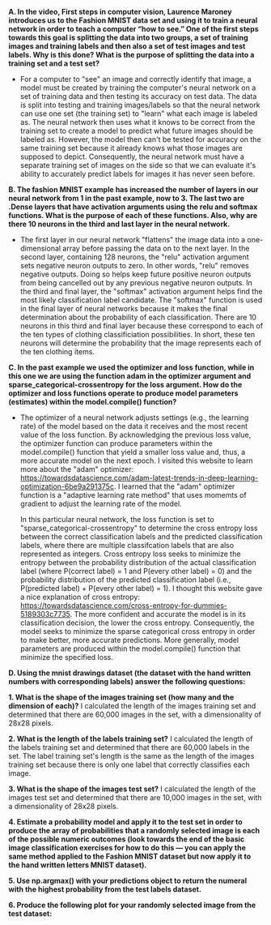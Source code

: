 **A. In the video, First steps in computer vision, Laurence Maroney introduces us to the Fashion MNIST data set and using it to train a neural network in order to teach a computer “how to see.”  One of the first steps towards this goal is splitting the data into two groups, a set of training images and training labels and then also a set of test images and test labels.  Why is this done?  What is the purpose of splitting the data into a training set and a test set?**

*  For a computer to "see" an image and correctly identify that image, a model must be created by training the computer's neural network on a set of training data and then testing its accuracy on test data.  The data is split into testing and training images/labels so that the neural network can use one set (the training set) to "learn" what each image is labeled as.  The neural network then uses what it knows to be correct from the training set to create a model to predict what future images should be labeled as.  However, the model then can't be tested for accuracy on the same training set because it already knows what those images are supposed to depict.  Consequently, the neural network must have a separate training set of images on the side so that we can evaluate it's ability to accurately predict labels for images it has never seen before.

**B. The fashion MNIST example has increased the number of layers in our neural network from 1 in the past example, now to 3.  The last two are .Dense layers that have activation arguments using the relu and softmax functions.  What is the purpose of each of these functions.  Also, why are there 10 neurons in the third and last layer in the neural network.**
    
*  The first layer in our neural network "flattens" the image data into a one-dimensional array before passing the data on to the next layer.  In the second layer, containing 128 neurons, the "relu" activation argument sets negative neuron outputs to zero.  In other words, "relu" removes negative outputs.  Doing so helps keep future positive neuron outputs from being cancelled out by any previous negative neuron outputs.  In the third and final layer, the "softmax" activation argument helps find the most likely classification label candidate.  The "softmax" function is used in the final layer of neural networks because it makes the final determination about the probability of each classification.  There are 10 neurons in this third and final layer because these correspond to each of the ten types of clothing classificiation possibilities.  In short, these ten neurons will determine the probability that the image represents each of the ten clothing items.
   
**C. In the past example we used the optimizer and loss function, while in this one we are using the function adam in the optimizer argument and sparse_categorical-crossentropy for the loss argument.  How do the optimizer and loss functions operate to produce model parameters (estimates) within the model.compile() function?**

*  The optimizer of a neural network adjusts settings (e.g., the learning rate) of the model based on the data it receives and the most recent value of the loss function.  By acknowledging the previous loss value, the optimizer function can produce parameters within the model.compile() function that yield a smaller loss value and, thus, a more accurate model on the next epoch.  I visited this website to learn more about the "adam" optimizer: https://towardsdatascience.com/adam-latest-trends-in-deep-learning-optimization-6be9a291375c.  I learned that the "adam" optimizer function is a "adaptive learning rate method" that uses momemts of gradient to adjust the learning rate of the model.

    In this particular neural network, the loss function is set to "sparse_categorical-crossentropy" to determine the cross entropy loss between the correct classification     labels and the predicted classification labels, where there are multiple classifcation labels that are also represented as integers.  Cross entropy loss seeks to minimize the entropy between the probability distribution of the actual classification label (where P(correct label) = 1 and P(every other label) = 0) and the probability distribution of the predicted classification label (i.e., P(predicted label) + P(every other label) = 1).  I thought this website gave a nice explanation of cross entropy: https://towardsdatascience.com/cross-entropy-for-dummies-5189303c7735.  The more confident and accurate the model is in its classification decision, the lower the cross entropy.  Consequently, the model seeks to minimize the sparse categorical cross entropy in order to make better, more accurate predictions.  More generally, model parameters are produced within the model.compile() function that minimize the specified loss.

**D. Using the mnist drawings dataset (the dataset with the hand written numbers with corresponding labels) answer the following questions:**

 **1. What is the shape of the images training set (how many and the dimension of each)?**
    I calculated the length of the images training set and determined that there are 60,000 images in the set, with a dimensionality of 28x28 pixels.
   
 **2. What is the length of the labels training set?**
    I calculated the length of the labels training set and determined that there are 60,000 labels in the set.  The label training set's length is the same as the length of the images training set because there is only one label that correctly classifies each image.
   
 **3. What is the shape of the images test set?**
    I calculated the length of the images test set and determined that there are 10,000 images in the set, with a dimensionality of 28x28 pixels.
   
 **4. Estimate a probability model and apply it to the test set in order to produce the array of probabilities that a randomly selected image is each of the possible numeric outcomes (look towards the end of the basic image classification exercises for how to do this — you can apply the same method applied to the Fashion MNIST dataset but now apply it to the hand written letters MNIST dataset).**
   
 **5. Use np.argmax() with your predictions object to return the numeral with the highest probability from the test labels dataset.**
   
 **6. Produce the following plot for your randomly selected image from the test dataset:**
